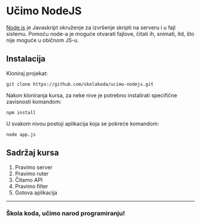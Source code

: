 # Učimo NodeJS

[Node.js](https://nodejs.org/) je Javaskript okruženje za izvršenje skripti na serveru i u fajl sistemu. Pomoću node-a je moguće otvarati fajlove, čitati ih, snimati, itd, što nije moguće u običnom JS-u.

## Instalacija

Kloniraj projekat:

```
git clone https://github.com/skolakoda/ucimo-nodejs.git
```

Nakon kloniranja kursa, za neke nive je potrebno instalirati specifične zavisnosti komandom:

```
npm install
```

U svakom nivou postoji aplikacija koja se pokreće komandom:

```
node app.js
```

## Sadržaj kursa

1. Pravimo server
2. Pravimo ruter
3. Čitamo API
4. Pravimo filter
5. Gotova aplikacija


---
### Škola koda, učimo narod programiranju!
